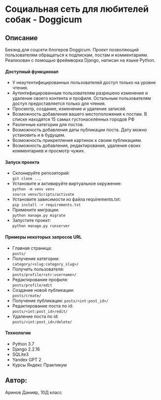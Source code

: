 # Социальная сеть для любителей собак - Doggicum

## Описание

Бекэнд для соцсети блогеров Doggicum. Проект позволяющий пользователям обращаться к подпискам, постам и комментариям. Реализован с помощью фреймворка Django, написан на языке Python.
  
#### Доступный функционал

- У неаутентифицированных пользователей доступ только на уровне чтения.
- Аутентифицированным пользователям разрешено изменение и удаление своего контента и профиля. Остальным пользователям доступ предоставляется только для чтения.
- Просмотр, создание, изменение и удаление записей.
- Возможность добавления вашего местоположения к постам. В списке находятся 15 самых густонаселённых городов РФ
- Различные категории для постов.
- Возможность добавления даты публикации поста. Дату можно установить и в будущем.
- Возможность прикрепления картинок к своим публикациям.
- Возможность добавления, редактирования, удаления своих комментариев и просмотр чужих.


#### Запуск проекта

- Склонируйте репозиторий:  
``` git clone ... ```    
- Установите и активируйте виртуальное окружение:  
``` python -m venv venv ```  
``` source venv/Scripts/activate ``` 
- Установите зависимости из файла requirements.txt:   
``` pip install -r requirements.txt ```
- Примените миграции:   
``` python manage.py migrate ```
- Запустите проект:   
``` python manage.py runserver ```

#### Примеры некоторых запросов URL

- Главная страница:  
``` posts/ ```
- Получение категории:  
``` category/<slug:category_slug>/ ``` 
- Получить пользователя:  
``` posts/profile/<str:username>/ ```
- Редактирование профиля:  
``` posts/profile/edit ``` 
- Создание новой публикации:  
``` posts/create/ ```
- Получение публикации:
``` posts/<int:post_id>/ ```
- Редактирование поста по id:  
``` posts/<int:post_id>/edit/ ```
- Удаление поста по id:  
``` posts/<int:post_id>/delete/ ```


#### Технологии

- Python 3.7
- Django 2.2.16
- SQLite3
- Yandex GPT 2
- Курсы Яндекс Практикум


## Автор:

Аринов Данияр, 10Д класс